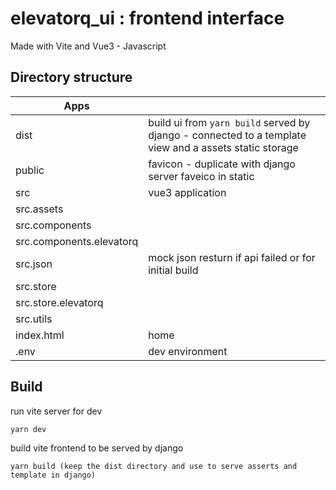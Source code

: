 # elevatorq_ui : frontend interface

Made with Vite and Vue3 - Javascript

## Directory structure

| Apps                     |                                                                                                        |
| ------------------------ | ------------------------------------------------------------------------------------------------------ |
| dist                     | build ui from `yarn build` served by django - connected to a template view and a assets static storage |
| public                   | favicon - duplicate with django server faveico in static                                               |
| src                      | vue3 application                                                                                       |
| src.assets               |                                                                                                        |
| src.components           |                                                                                                        |
| src.components.elevatorq |
| src.json                 | mock json resturn if api failed or for initial build                                                   |
| src.store                |                                                                                                        |
| src.store.elevatorq      |                                                                                                        |
| src.utils                |                                                                                                        |
| index.html               | home                                                                                                   |
| .env                     | dev environment                                                                                        |

## Build

run vite server for dev

```
yarn dev
```

build vite frontend to be served by django

```
yarn build (keep the dist directory and use to serve asserts and template in django)
```
